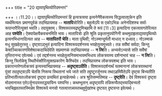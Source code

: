 +++
title = "20 द्यावापृथिव्योरिदमन्तरं"

+++
।।11.20।। द्यावापृथिव्योरिदमन्तरं हि इत्यत्रत्वया इत्यनेनैवैकत्वस्य
सिद्धत्वात्एकेन इति व्यर्थमित्यतः प्रमाणपूर्वकं तदभिप्रायमाह --
**मातापि**त्रोरिति। बहुत्वेऽपि स एकोऽभिन्नः अनेनदिशश्च सर्वाः
रूपान्तरैरित्युक्तं भवति। तदयुक्तम्। विश्वरूपस्यद्रष्टुमिच्छामि ते रूपं
\[11।3\] इत्यादिना एकत्वावगतेरित्यत आह **पश्येति**। ऐक्यापेक्षयैकवचनमिति
भावः। मातापित्रोः इति श्रुतिः प्रकृतानुपयोगिनी कथमुदाहृताद्यावापृथिव्योः
इत्यनभिधानादित्यत आह -- **मातापितरौ चेति**। माता पृथिवी;
नोऽस्मान्दुर्मतौ माधात् न दध्यात्। नोऽस्माकं मधु
सुखहेतुरस्तु। दृष्ट्वाऽद्भुतं इत्यादिना विश्वरूपदर्शनस्य
भयहेतुत्वमुच्यते। तन्न सर्वेषां सर्वदा; किन्तु
केषाञ्चित्कारणविशेषात्कदाचिदेवेति सप्रमाणकं तदभिप्रायमाह -- **न
त्वि**ति। अभ्यसेऽभ्यासे सति सर्वेषां तृप्तिरानन्द एवेत्यर्थः। एवं
तद्दर्शनस्य भयहेतुत्वनियमाभावमभिधाय लोकत्रयस्य दर्शनाभावं चाह -- **न
त्वि**ति। किन्तु त्रिलोकेषु स्थितैर्भक्तैरित्युक्तप्रकारेण कैश्चिदेव।
तदभिप्रायश्च लोकत्रयशब्द इति भावः। प्रकारान्तरेणलोकत्रयं
इत्यस्याभिप्रायमाह -- **अदृष्ट्वाऽपीति**। विश्वरूपदर्शनार्थं यतमानानां
लोकत्रयस्थानां पुंसां तददृष्ट्वाऽपि चेतसि निरूप्य स्थितानां भये जाते सति
तद्द्रष्टुरर्जुनस्य तथाऽहमिवैतेऽपि दृष्ट्वा बिभ्यतीति
प्रतिभातीत्यतःलोकत्रयं दृष्ट्वा प्रव्यथितं इत्याहेत्यर्थः। अत्र
श्रुतिसम्मतिमाह -- **दृष्ट्वेति**। देवं विश्वरूपं दृष्ट्वा मोदमानास्त
एतेऽर्जुनादयस्तद्ध्यायिनः पश्यन्ति। कथम्भूतान् अदृष्ट्वापि
तन्निरूप्यैतद्भयाद्बिभ्यतो भयचिह्नवतस्तस्मिन्नेव विश्वरूपे मनसो
गतत्वात्तन्न्यस्तचक्षुर्मुखांश्च दृष्टवत् दृष्टवन्त इवेत्यर्थः।
